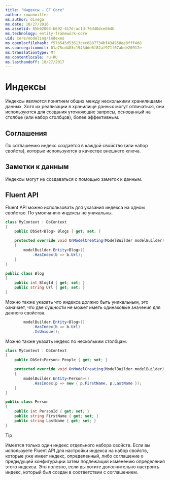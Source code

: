 ```yaml
---
title: "Индексы - EF Core"
author: rowanmiller
ms.author: divega
ms.date: 10/27/2016
ms.assetid: 85b92003-b692-417d-ac1d-76d40dce664b
ms.technology: entity-framework-core
uid: core/modeling/indexes
ms.openlocfilehash: f57b545d53613cec6887734bf434958ee8fff4d8
ms.sourcegitcommit: 01a75cd483c1943ddd6f82af971f07abde20912e
ms.translationtype: MT
ms.contentlocale: ru-RU
ms.lasthandoff: 10/27/2017
---
```

# <a name="indexes"></a>Индексы

Индексы являются понятием общих между несколькими хранилищами данных. Хотя их реализации в хранилище данных могут отличаться, они используются для создания уточняющие запросы, основанный на столбце (или набор столбцов), более эффективным.

## <a name="conventions"></a>Соглашения

По соглашению индекс создается в каждой свойство (или набор свойств), которые используются в качестве внешнего ключа.

## <a name="data-annotations"></a>Заметки к данным

Индексы могут не создаваться с помощью заметок к данным.

## <a name="fluent-api"></a>Fluent API

Fluent API можно использовать для указания индекса на одном свойстве. По умолчанию индексы не уникальны.

<!-- [!code-csharp[Main](samples/core/Modeling/FluentAPI/Samples/Index.cs?highlight=7,8)] -->
``` csharp
class MyContext : DbContext
{
    public DbSet<Blog> Blogs { get; set; }

    protected override void OnModelCreating(ModelBuilder modelBuilder)
    {
        modelBuilder.Entity<Blog>()
            .HasIndex(b => b.Url);
    }
}

public class Blog
{
    public int BlogId { get; set; }
    public string Url { get; set; }
}
```

Можно также указать что индекса должно быть уникальным, это означает, что две сущности не может иметь одинаковые значения для данного свойства.

<!-- [!code-csharp[Main](samples/core/Modeling/FluentAPI/Samples/IndexUnique.cs?highlight=3)] -->
``` csharp
        modelBuilder.Entity<Blog>()
            .HasIndex(b => b.Url)
            .IsUnique();
```

Можно также указать индекс по нескольким столбцам.

<!-- [!code-csharp[Main](samples/core/Modeling/FluentAPI/Samples/IndexComposite.cs?highlight=7,8)] -->
``` csharp
class MyContext : DbContext
{
    public DbSet<Person> People { get; set; }

    protected override void OnModelCreating(ModelBuilder modelBuilder)
    {
        modelBuilder.Entity<Person>()
            .HasIndex(p => new { p.FirstName, p.LastName });
    }
}

public class Person
{
    public int PersonId { get; set; }
    public string FirstName { get; set; }
    public string LastName { get; set; }
}
```

> [!TIP]  
> Имеется только один индекс отдельного набора свойств. Если вы используете Fluent API для настройки индекса на набор свойств, которые уже имеет индекс, определенный, либо соглашение о предыдущей конфигурации затем подлежащий изменению определения этого индекса. Это полезно, если вы хотите дополнительно настроить индекс, который был создан в соответствии с соглашением.
